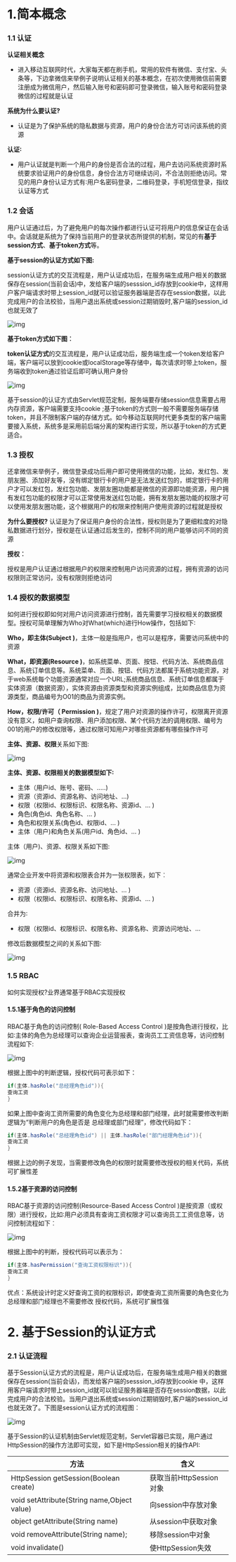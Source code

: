 # 1.简本概念

### 1.1 认证

**认证相关概念**

- 进入移动互联网时代，大家每天都在刷手机，常用的软件有微信、支付宝、头条等，下边拿微信来举例子说明认证相关的基本概念，在初次使用微信前需要注册成为微信用户，然后输入账号和密码即可登录微信，输入账号和密码登录微信的过程就是认证

**系统为什么要认证?**

- 认证是为了保护系统的隐私数据与资源，用户的身份合法方可访问该系统的资源

**认证∶**

- 用户认证就是判断一个用户的身份是否合法的过程，用户去访问系统资源时系统要求验证用户的身份信息，身份合法方可继续访问，不合法则拒绝访问。常见的用户身份认证方式有∶用户名密码登录，二维码登录，手机短信登录，指纹认证等方式

### 1.2 会话

用户认证通过后，为了避免用户的每次操作都进行认证可将用户的信息保证在会话中。会话就是系统为了保持当前用户的登录状态所提供的机制，常见的有**基于session方式**、**基于token方式**等。

**基于session的认证方式如下图:**

session认证方式的交互流程是，用户认证成功后，在服务端生成用户相关的数据保存在session(当前会话)中，发给客户端的sesssion_id存放到cookie中，这样用户客户端请求时带上session_id就可以验证服务器端是否存在session数据，以此完成用户的合法校验，当用户退出系统或session过期销毁时,客户端的session_id也就无效了



![img](https://img-blog.csdnimg.cn/2dedf49e52da40138d1cff2ba227cfc2.png)



**基于token方式如下图︰**

**token认证方式**的交互流程是，用户认证成功后，服务端生成一个token发给客户端，客户端可以放到cookie或localStorage等存储中，每次请求时带上token，服务端收到token通过验证后即可确认用户身份



![img](https://img-blog.csdnimg.cn/5e6bc7f496364d2d8586c6e911a23c5a.png)



基于session的认证方式由Servlet规范定制，服务端要存储session信息需要占用内存资源，客户端需要支持cookie ;基于token的方式则一般不需要服务端存储token，并且不限制客户端的存储方式。如今移动互联网时代更多类型的客户端需要接入系统，系统多是采用前后端分离的架构进行实现，所以基于token的方式更适合。

### 1.3 授权

还拿微信来举例子，微信登录成功后用户即可使用微信的功能，比如，发红包、发朋友圈、添加好友等，没有绑定银行卡的用户是无法发送红包的，绑定银行卡的用户才可以发红包，发红包功能、发朋友圈功能都是微信的资源即功能资源，用户拥有发红包功能的权限才可以正常使用发送红包功能，拥有发朋友圈功能的权限才可以使用发朋友圈功能，这个根据用户的权限来控制用户使用资源的过程就是授权

**为什么要授权?**
认证是为了保证用户身份的合法性，授权则是为了更细粒度的对隐私数据进行划分，授权是在认证通过后发生的，控制不同的用户能够访问不同的资源

**授权︰**

授权是用户认证通过根据用户的权限来控制用户访问资源的过程，拥有资源的访问权限则正常访问，没有权限则拒绝访问

### 1.4 授权的数据模型

如何进行授权即如何对用户访问资源进行控制，首先需要学习授权相关的数据模型。授权可简单理解为Who对What(which)进行How操作，包括如下∶

**Who，即主体(Subject )**，主体一般是指用户，也可以是程序，需要访问系统中的资源

**What，即资源(Resource )**，如系统菜单、页面、按钮、代码方法、系统商品信息、系统订单信息等。系统菜单、页面、按钮、代码方法都属于系统功能资源，对于web系统每个功能资源通常对应一个URL;系统商品信息、系统订单信息都属于实体资源（数据资源），实体资源由资源类型和资源实例组成，比如商品信息为资源类型，商品编号为O01的商品为资源实例。

**How，权限/许可（ Permission )**，规定了用户对资源的操作许可，权限离开资源没有意义，如用户查询权限、用户添加权限、某个代码方法的调用权限、编号为001的用户的修改权限等，通过权限可知用户对哪些资源都有哪些操作许可



**主体、资源、权限**关系如下图:

![img](https://img-blog.csdnimg.cn/6d5f7259cbea4d0e964600020ee972a0.png)



**主体、资源、权限相关的数据模型如下∶**

- 主体（用户id、账号、密码、.….)
- 资源（资源id、资源名称、访问地址、...)
- 权限（权限id、权限标识、权限名称、资源id、... )
- 角色(角色id、角色名称、... )
- 角色和权限关系(角色id、权限id、... )
- 主体（用户)和角色关系(用户id、角色id、... )



主体（用户)、资源、权限关系如下图:

![img](https://img-blog.csdnimg.cn/7109feb15c7d4903abfe13c054024a29.png)



通常企业开发中将资源和权限表合并为一张权限表，如下︰

- 资源（资源id、资源名称、访问地址、... )
- 权限（权限id、权限标识、权限名称、资源id、... )

合并为∶

- 权限（权限id、权限标识、权限名称、资源名称、资源访问地址、...

修改后数据模型之间的关系如下图∶

![img](https://img-blog.csdnimg.cn/19b439f99bd544ef8ab2d7c3539cb82a.png)



### 1.5 RBAC

如何实现授权?业界通常基于RBAC实现授权

#### 1.5.1基于角色的访问控制

RBAC基于角色的访问控制( Role-Based Access Control )是按角色进行授权，比如∶主体的角色为总经理可以查询企业运营报表，查询员工工资信息等，访问控制流程如下:

![img](https://img-blog.csdnimg.cn/5eb18e50ed5b45f786e93e441edd858f.png)

根据上图中的判断逻辑，授权代码可表示如下：

```java
if(主体.hasRole("总经理角色id")){
查询工资
}
```

如果上图中查询工资所需要的角色变化为总经理和部门经理，此时就需要修改判断逻辑为“判断用户的角色是否是 总经理或部门经理”，修改代码如下：

```java
if(主体.hasRole("总经理角色id") || 主体.hasRole("部门经理角色id")){
查询工资
}
```

根据上边的例子发现，当需要修改角色的权限时就需要修改授权的相关代码，系统可扩展性差



#### 1.5.2基于资源的访问控制

RBAC基于资源的访问控制(Resource-Based Access Control )是按资源（或权限）进行授权，比如∶用户必须具有查询工资权限才可以查询员工工资信息等，访问控制流程如下︰



![img](https://img-blog.csdnimg.cn/0b8c4ad80b374554bdf7383114a0ff2a.png)



根据上图中的判断，授权代码可以表示为：

```java
if(主体.hasPermission("查询工资权限标识")){
查询工资
}
```

优点：系统设计时定义好查询工资的权限标识，即使查询工资所需要的角色变化为总经理和部门经理也不需要修改 授权代码，系统可扩展性强

# 2. 基于Session的认证方式

### 2.1 认证流程

基于Session认证方式的流程是，用户认证成功后，在服务端生成用户相关的数据保存在session(当前会话)，而发给客户端的sesssion_id存放到cookie 中，这样用客户端请求时带上session_id就可以验证服务器端是否存在session数据，以此完成用户的合法校验。当用户退出系统或session过期销毁时,客户端的session_id也就无效了。下图是session认证方式的流程图︰

![img](https://img-blog.csdnimg.cn/071c02ff2a8343f08143a92bcf5f3ecb.png)



基于Session的认证机制由Servlet规范定制，Servlet容器已实现，用户通过HttpSession的操作方法即可实现，如下是HttpSession相关的操作API:

| 方法                                        | 含义                    |
| ------------------------------------------- | ----------------------- |
| HttpSession getSession(Boolean create)      | 获取当前HttpSession对象 |
| void setAttribute(String name,Object value) | 向session中存放对象     |
| object getAttribute(String name)            | 从session中获取对象     |
| void removeAttribute(String name);          | 移除session中对象       |
| void invalidate()                           | 使HttpSession失效       |


